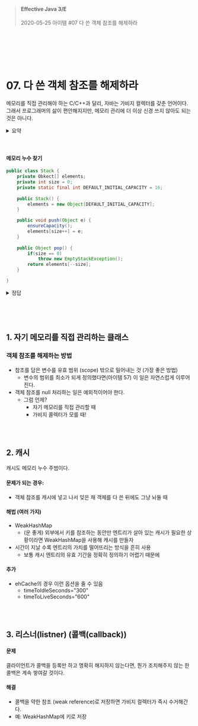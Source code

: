 

> #### Effective Java 3/E
> 2020-05-25
> 아이템 #07 다 쓴 객체 참조를 해제하라

<br><br><br><br><br>



# 07. 다 쓴 객체 참조를 해제하라

메모리를 직접 관리해야 하는 C/C++과 달리, 자바는 가비지 컬렉터를 갖춘 언어이다.
그래서 프로그래머의 삶이 편안해지지만, 메모리 관리에 더 이상 신경 쓰지 않아도 되는 것은 아니다.

<details>
	<summary>요약</summary>
  
## 메모리 누수의 주범
1. 자기 메모리를 직접 관리하는 클래스
2. 캐시
3. 리스터(listner) 혹은 콜백(callback)이라고 부르는 것

</details>
<br><br>




#### 메모리 누수 찾기
``` java
public class Stack {
	private Obkect[] elements;
	private int size = 0;
	private static final int DEFAULT_INITIAL_CAPACITY = 16;
	
	public Stack() {
		elements = new Object[DEFAULT_INITIAL_CAPACITY];
	}

	public void push(Object e) {
		ensureCapacity();
		elements[size++] = e;
	}
	
	public Object pop() {
		if(size == 0)
			throw new EmptyStackException();
		return elements[--size];
	}

}
```


<details>
  <summary>정답</summary>
<hr>

#### 정답
* 스택이 커졌다가 줄어들었을 때 스택에서 꺼내진 객체들을 가비지 컬렉터가 회수하지 않는다.
* 프로그램에서 그 객체들을 더이상 사용하지 않더라도!
* 스택이 그 객체들의 **`다 쓴 참조(obsolete reference)`**를 여전히 가지고 있기 때문

#### 해결방법
* 해당 참조를 다 썼을 때 null 처리 (참조 해제)
* 위 stack 예시의 경우 각 원소의 참조가 더 이상 필요없어지는 시점은 스택에서 꺼내질 때
* 제대로 구현한 pop 메소드:

``` java
public Object pop() {
	if(size == 0)
		throw new EmptyStackException();
	Object result = elements[--size];
	elements[size] = null;		// null 처리
	return result;
}
```


> 그러나 모든 객체를 다 쓰자마자 일일이 null 처리하는 데 혈안이 될 필요는 없다.
> * 그럴 필요도 없고, 바람직하지도 않다.
> * 프로그램을 필요 이상으로 지저분하게 만들 뿐이다.

<hr>
</details>


<br><br><br>



## 1. 자기 메모리를 직접 관리하는 클래스

### 객체 참조를 해제하는 방법
* 참조를 담은 변수를 유효 범위 (scope) 밖으로 밀어내는 것 (가장 좋은 방법)
	* 변수의 범위를 최소가 되게 정의했다면(아이템 57) 이 일은 자연스럽게 이루어진다.
* 객체 참조를 null 처리하는 일은 예외적이어야 한다.
	* 그럼 언제?
		* 자기 메모리를 직접 관리할 때
		* 가비지 콜렉터가 모를 때!

<br><br>


## 2. 캐시
캐시도 메모리 누수 주범이다.

#### 문제가 되는 경우: 
* 객체 참조를 캐시에 넣고 나서 잊은 채 객체를 다 쓴 뒤에도 그냥 놔둘 때

#### 해법 (여러 가지)
* WeakHashMap
	* (운 좋게) 외부에서 키를 참조하는 동안만 엔트리가 살아 있는 캐시가 필요한 상황이라면 WeakHashMap을 사용해 캐시를 만들자
* 시간이 지날 수록 엔트리의 가치를 떨어뜨리는 방식을 흔히 사용
	* 보통 캐시 엔트리의 유효 기간을 정확히 정의하기 어렵기 때문에

#### 추가
* ehCache의 경우 이런 옵션을 줄 수 있음
  * timeToIdleSeconds="300" 
  * timeToLiveSeconds="600"

<br><br>


## 3. 리스너(listner) (콜백(callback))

#### 문제
클라이언트가 콜백을 등록만 하고 명확히 해지하지 않는다면, 
뭔가 조치해주지 않는 한 콜백은 계속 쌓여갈 것이다.


#### 해결
* 콜백을 약한 참조 (weak reference)로 저장하면 가비지 컬렉터가 즉시 수거해간다.
* 예: WeakHashMap에 키로 저장





